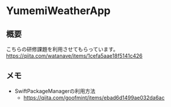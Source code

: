# YumemiWeatherApp

## 概要
こちらの研修課題を利用させてもらっています。
https://qiita.com/watanave/items/1cefa5aae18f5141c426

## メモ
- SwiftPackageManagerの利用方法
    - https://qiita.com/goofmint/items/ebad6d1499ae032da6ac

